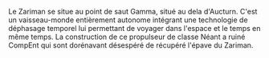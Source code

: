 Le Zariman se situe au point de saut Gamma, situé au dela d'Aucturn. C'est un vaisseau-monde entièrement autonome intégrant une technologie de déphasage temporel lui permettant de voyager dans l'espace et le temps en même temps. 
La construction de ce propulseur de classe Néant a ruiné CompEnt qui sont dorénavant désespéré de récupéré l'épave du Zariman.